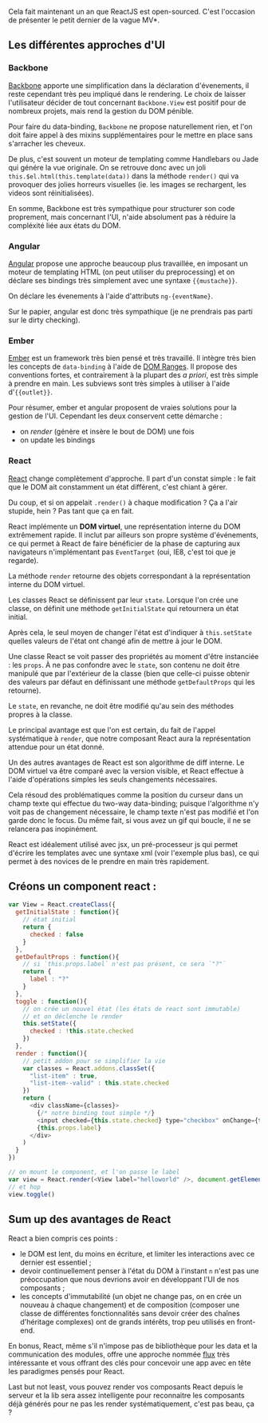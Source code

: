 Cela fait maintenant un an que ReactJS est open-sourced.
C'est l'occasion de présenter le petit dernier de la vague MV*.

## Les différentes approches d'UI

### Backbone

[Backbone](http://backbonejs.org) apporte une simplification dans la
déclaration d'évenements,
il reste cependant très peu impliqué dans le rendering.
Le choix de laisser l'utilisateur décider de tout concernant
`Backbone.View` est positif pour de nombreux projets, mais rend
la gestion du DOM pénible.

Pour faire du data-binding, `Backbone` ne propose naturellement rien,
et l'on doit faire appel à des mixins supplémentaires pour le mettre
en place sans s'arracher les cheveux.

De plus, c'est souvent un moteur de templating comme
Handlebars ou Jade qui génére la vue originale. On se retrouve donc avec
un joli `this.$el.html(this.template(data))` dans la méthode `render()`
qui va provoquer des jolies horreurs visuelles
(ie. les images se rechargent, les videos sont réinitialisées).

En somme, Backbone est très sympathique pour structurer
son code proprement, mais concernant l'UI, n'aide absolument pas à réduire
la compléxité liée aux états du DOM.

### Angular

[Angular](https://angularjs.org) propose une approche beaucoup plus travaillée,
en imposant un moteur de templating HTML (on peut utiliser du preprocessing)
et on déclare ses bindings très simplement avec une syntaxe `{{mustache}}`.

On déclare les évenements à l'aide d'attributs `ng-{eventName}`.

Sur le papier, angular est donc très sympathique (je ne prendrais pas parti sur le dirty checking).

### Ember

[Ember](http://emberjs.com) est un framework très bien pensé et très travaillé.
Il intègre très bien les concepts de `data-binding` à l'aide de [DOM Ranges](https://developer.mozilla.org/en-US/docs/Web/API/range).
Il propose des conventions fortes, et contrairement à la plupart des _a priori_,
est très simple à prendre en main.
Les subviews sont très simples à utiliser à l'aide d'`{{outlet}}`.

Pour résumer, ember et angular proposent de vraies solutions pour la gestion
de l'UI. Cependant les deux conservent cette démarche :

- on _render_ (génère et insère le bout de DOM) une fois
- on update les bindings

### React

[React](http://facebook.github.io/react/) change complètement d'approche.
Il part d'un constat simple :
le fait que le DOM ait constamment un état différent, c'est chiant à gérer.

Du coup, et si on appelait `.render()` à chaque modification ?
Ça a l'air stupide, hein ? Pas tant que ça en fait.

React implémente un __DOM virtuel__, une représentation interne du DOM
extrêmement rapide. Il inclut par ailleurs son propre système d'événements,
ce qui permet à React de faire bénéficier de la phase de capturing aux navigateurs
n'implémentant pas `EventTarget` (oui, IE8, c'est toi que je regarde).

La méthode `render` retourne des objets correspondant à la représentation
interne du DOM virtuel.

Les classes React se définissent par leur `state`.
Lorsque l'on crée une classe, on définit une méthode `getInitialState` qui
retournera un état initial.

Après cela, le seul moyen de changer l'état est d'indiquer à `this.setState`
quelles valeurs de l'état ont changé afin de mettre à jour le DOM.

Une classe React se voit passer des propriétés au moment d'être instanciée : les
`props`. À ne pas confondre avec le `state`, son contenu ne doit être
manipulé que par l'extérieur de la classe (bien que celle-ci puisse obtenir
des valeurs par défaut en définissant une méthode `getDefaultProps` qui les
retourne).

Le `state`, en revanche, ne doit être modifié qu'au sein des méthodes propres
à la classe.

Le principal avantage est que l'on est certain, du fait de l'appel systématique
à `render`, que notre composant React aura la représentation attendue pour un état donné.

Un des autres avantages de React est son algorithme de diff interne.
Le DOM virtuel va être comparé avec la version visible, et React effectue
à l'aide d'opérations simples les seuls changements nécessaires.

Cela résoud des problématiques comme la position du curseur dans un champ texte
qui effectue du two-way data-binding; puisque l'algorithme n'y voit pas de
changement nécessaire, le champ texte n'est pas modifié et l'on garde donc le focus.
Du même fait, si vous avez un gif qui boucle, il ne se relancera pas
inopinément.

React est idéalement utilisé avec jsx, un pré-processeur js qui permet
d'écrire les templates avec une syntaxe xml (voir l'exemple plus bas),
ce qui permet à des novices de le prendre en main très rapidement.

## Créons un component react :


```javascript
var View = React.createClass({
  getInitialState : function(){
    // état initial
    return {
      checked : false
    }
  },
  getDefaultProps : function(){
    // si `this.props.label` n'est pas présent, ce sera `"?"`
    return {
      label : "?"
    }
  },
  toggle : function(){
    // on crée un nouvel état (les états de react sont immutable)
    // et on déclenche le render
    this.setState({
      checked : !this.state.checked
    })
  },
  render : function(){
    // petit addon pour se simplifier la vie
    var classes = React.addons.classSet({
      "list-item" : true,
      "list-item--valid" : this.state.checked
    })
    return (
      <div className={classes}>
        {/* notre binding tout simple */}
        <input checked={this.state.checked} type="checkbox" onChange={this.toggle} />
        {this.props.label}
      </div>
    )
  }
})

// on mount le component, et l'on passe le label
var view = React.render(<View label="helloworld" />, document.getElementById("id"))
// et hop
view.toggle()
```

## Sum up des avantages de React

React a bien compris ces points :

- le DOM est lent, du moins en écriture, et limiter les interactions avec
ce dernier est essentiel ;
- devoir continuellement penser à l'état du DOM à l'instant `n` n'est pas
une préoccupation que nous devrions avoir en développant l'UI de nos
composants ;
- les concepts d'immutabilité (un objet ne change pas, on en crée un nouveau à
chaque changement) et de composition (composer une classe de différentes
fonctionnalités sans devoir créer des chaînes d'héritage complexes) ont de
grands intérêts, trop peu utilisés en front-end.

En bonus, React, même s'il n'impose pas de bibliothèque pour les
data et la communication des modules, offre une approche nommée
[flux](http://facebook.github.io/flux/docs/overview.html) très
intéressante et vous offrant des clés pour concevoir une app avec en
tête les paradigmes pensés pour React.

Last but not least, vous pouvez render vos composants React depuis le serveur
et la lib sera assez intelligente pour reconnaitre les composants déjà générés
pour ne pas les render systématiquement, c'est pas beau, ça ?
